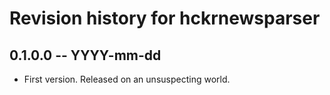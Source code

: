 # Revision history for hckrnewsparser

## 0.1.0.0  -- YYYY-mm-dd

* First version. Released on an unsuspecting world.
